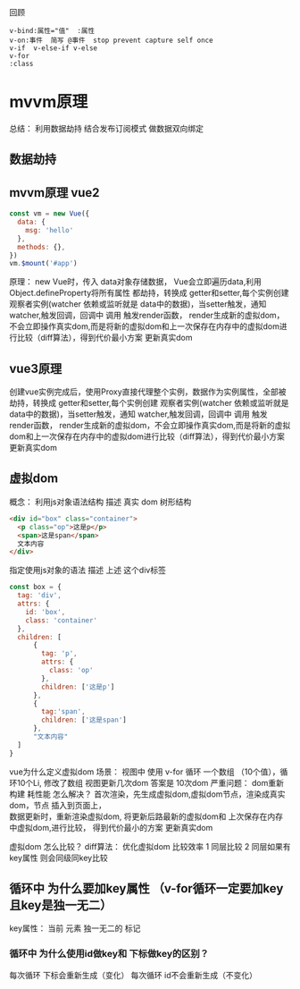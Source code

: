 回顾
```
v-bind:属性="值"  :属性
v-on:事件  简写 @事件  stop prevent capture self once
v-if  v-else-if v-else
v-for
:class
```

# mvvm原理
总结：
  利用数据劫持 结合发布订阅模式 做数据双向绑定

## 数据劫持

## mvvm原理  vue2
```js
const vm = new Vue({
  data: {
    msg: 'hello'
  },
  methods: {},
})
vm.$mount('#app')
```


原理：
  new Vue时，传入 data对象存储数据， Vue会立即遍历data,利用Object.defineProperty将所有属性 都劫持，转换成 getter和setter,每个实例创建 观察者实例(watcher  依赖或监听就是 data中的数据)，当setter触发，通知 watcher,触发回调，回调中 调用  触发render函数， render生成新的虚拟dom，不会立即操作真实dom,而是将新的虚拟dom和上一次保存在内存中的虚拟dom进行比较（diff算法），得到代价最小方案 更新真实dom


## vue3原理
  创建vue实例完成后，使用Proxy直接代理整个实例，数据作为实例属性，全部被劫持，转换成 getter和setter,每个实例创建 观察者实例(watcher  依赖或监听就是 data中的数据)，当setter触发，通知 watcher,触发回调，回调中 调用  触发render函数， render生成新的虚拟dom，不会立即操作真实dom,而是将新的虚拟dom和上一次保存在内存中的虚拟dom进行比较（diff算法），得到代价最小方案 更新真实dom


## 虚拟dom

概念：
  利用js对象语法结构 描述 真实 dom 树形结构
```html
<div id="box" class="container">
  <p class="op">这是p</p>
  <span>这是span</span>
  文本内容
</div>

```
指定使用js对象的语法 描述 上述 这个div标签

```js
const box = {
  tag: 'div',
  attrs: {
    id: 'box',
    class: 'container'
  },
  children: [
      {
        tag: 'p',
        attrs: {
          class: 'op'
        },
        children: ['这是p']
      },
      {
        tag:'span',
        children: ['这是span']
      },
      "文本内容"
  ]
}
```
vue为什么定义虚拟dom
场景：
  视图中 使用 v-for 循环 一个数组 （10个值），循环10个Li,  修改了数组  视图更新几次dom
答案是 10次dom 
严重问题：
  dom重新构建 耗性能 
怎么解决？
  首次渲染，先生成虚拟dom,虚拟dom节点，渲染成真实dom，节点 插入到页面上，  
  数据更新时，重新渲染虚拟dom,  将更新后路最新的虚拟dom和 上次保存在内存中虚拟dom,进行比较， 得到代价最小的方案 更新真实dom

虚拟dom 怎么比较？
diff算法： 优化虚拟dom 比较效率
  1 同层比较
  2 同层如果有key属性  则会同级同key比较

## 循环中 为什么要加key属性 （v-for循环一定要加key 且key是独一无二）
key属性：
  当前 元素 独一无二的 标记

### 循环中 为什么使用id做key和 下标做key的区别？
每次循环 下标会重新生成（变化）
每次循环  id不会重新生成（不变化）